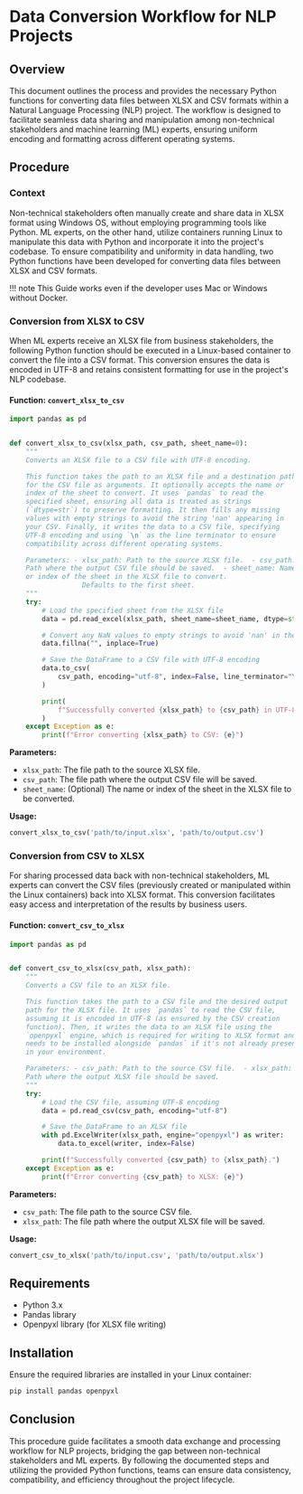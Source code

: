 # Data Conversion Workflow for NLP Projects

## Overview

This document outlines the process and provides the necessary Python
functions for converting data files between XLSX and CSV formats within
a Natural Language Processing (NLP) project. The workflow is designed to
facilitate seamless data sharing and manipulation among non-technical
stakeholders and machine learning (ML) experts, ensuring uniform
encoding and formatting across different operating systems.

## Procedure

### Context

Non-technical stakeholders often manually create and share data in XLSX
format using Windows OS, without employing programming tools like
Python. ML experts, on the other hand, utilize containers running Linux
to manipulate this data with Python and incorporate it into the
project's codebase. To ensure compatibility and uniformity in data
handling, two Python functions have been developed for converting data
files between XLSX and CSV formats.

!!! note
    This Guide works even if the developer uses Mac or Windows
    without Docker.

### Conversion from XLSX to CSV

When ML experts receive an XLSX file from business stakeholders, the
following Python function should be executed in a Linux-based container
to convert the file into a CSV format. This conversion ensures the data
is encoded in UTF-8 and retains consistent formatting for use in the
project's NLP codebase.

#### Function: `convert_xlsx_to_csv`

```python
import pandas as pd


def convert_xlsx_to_csv(xlsx_path, csv_path, sheet_name=0):
    """
    Converts an XLSX file to a CSV file with UTF-8 encoding.

    This function takes the path to an XLSX file and a destination path
    for the CSV file as arguments. It optionally accepts the name or
    index of the sheet to convert. It uses `pandas` to read the
    specified sheet, ensuring all data is treated as strings
    (`dtype=str`) to preserve formatting. It then fills any missing
    values with empty strings to avoid the string 'nan' appearing in
    your CSV. Finally, it writes the data to a CSV file, specifying
    UTF-8 encoding and using `\n` as the line terminator to ensure
    compatibility across different operating systems.

    Parameters: - xlsx_path: Path to the source XLSX file.  - csv_path:
    Path where the output CSV file should be saved.  - sheet_name: Name
    or index of the sheet in the XLSX file to convert.
                  Defaults to the first sheet.
    """
    try:
        # Load the specified sheet from the XLSX file
        data = pd.read_excel(xlsx_path, sheet_name=sheet_name, dtype=str)

        # Convert any NaN values to empty strings to avoid 'nan' in the CSV
        data.fillna("", inplace=True)

        # Save the DataFrame to a CSV file with UTF-8 encoding
        data.to_csv(
            csv_path, encoding="utf-8", index=False, line_terminator="\n"
        )

        print(
            f"Successfully converted {xlsx_path} to {csv_path} in UTF-8 encoding."
        )
    except Exception as e:
        print(f"Error converting {xlsx_path} to CSV: {e}")
```

**Parameters:**

- `xlsx_path`: The file path to the source XLSX file.
- `csv_path`: The file path where the output CSV file will be saved.
- `sheet_name`: (Optional) The name or index of the sheet in the XLSX
  file to be converted.

**Usage:**

```python
convert_xlsx_to_csv('path/to/input.xlsx', 'path/to/output.csv')
```

### Conversion from CSV to XLSX

For sharing processed data back with non-technical stakeholders, ML
experts can convert the CSV files (previously created or manipulated
within the Linux containers) back into XLSX format. This conversion
facilitates easy access and interpretation of the results by business
users.

#### Function: `convert_csv_to_xlsx`

```python
import pandas as pd


def convert_csv_to_xlsx(csv_path, xlsx_path):
    """
    Converts a CSV file to an XLSX file.

    This function takes the path to a CSV file and the desired output
    path for the XLSX file. It uses `pandas` to read the CSV file,
    assuming it is encoded in UTF-8 (as ensured by the CSV creation
    function). Then, it writes the data to an XLSX file using the
    `openpyxl` engine, which is required for writing to XLSX format and
    needs to be installed alongside `pandas` if it's not already present
    in your environment.

    Parameters: - csv_path: Path to the source CSV file.  - xlsx_path:
    Path where the output XLSX file should be saved.
    """
    try:
        # Load the CSV file, assuming UTF-8 encoding
        data = pd.read_csv(csv_path, encoding="utf-8")

        # Save the DataFrame to an XLSX file
        with pd.ExcelWriter(xlsx_path, engine="openpyxl") as writer:
            data.to_excel(writer, index=False)

        print(f"Successfully converted {csv_path} to {xlsx_path}.")
    except Exception as e:
        print(f"Error converting {csv_path} to XLSX: {e}")
```

**Parameters:**

- `csv_path`: The file path to the source CSV file.
- `xlsx_path`: The file path where the output XLSX file will be saved.

**Usage:**

```python
convert_csv_to_xlsx('path/to/input.csv', 'path/to/output.xlsx')
```

## Requirements

- Python 3.x
- Pandas library
- Openpyxl library (for XLSX file writing)

## Installation

Ensure the required libraries are installed in your Linux container:

```bash
pip install pandas openpyxl
```

## Conclusion

This procedure guide facilitates a smooth data exchange and processing
workflow for NLP projects, bridging the gap between non-technical
stakeholders and ML experts. By following the documented steps and
utilizing the provided Python functions, teams can ensure data
consistency, compatibility, and efficiency throughout the project
lifecycle.